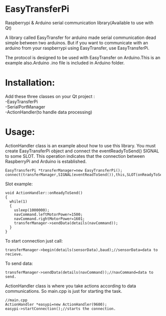 # EasyTransferPi
Raspberrypi &amp; Arduino serial communication library(Available to use with Qt)

A library called EasyTransfer for arduino made serial communication dead simple between two arduinos.
But if you want to communicate with an arduino from your raspberrypi using EasyTransfer, use EasyTransferPi.

The protocol is designed to be used with EasyTransfer on Arduino.This is an example also.Arduino .ino file is included in Arduino folder.

# Installation:
Add these three classes on your Qt project :
<br />-EasyTransferPi
<br />-SerialPortManager
<br />-ActionHandler(to handle data processing)

# Usage:
ActionHandler class is an example about how to use this library.
You must create EasyTransferPi object and connect the eventReadyToSend() SIGNAL to some SLOT.
This operation indicates that the connection between RaspberryPi and Arduino is established.
```
EasyTransferPi *transferManager=new EasyTransferPi();
connect(transferManager,SIGNAL(eventReadToSend()),this,SLOT(onReadyToSend()));
```
Slot example:
```
void ActionHandler::onReadyToSend()
{
  while(1)
  {
    usleep(1000000);
    navCommand.leftMotorPower=1500;
    navCommand.rightMotorPower=1601;
    transferManager->sendData(details(navCommand));
  }
}
```
To start connection just call:
```
transferManager->begin(details(sensorData),baud);//sensorData=data to recieve.
```
To send data:
```
transferManager->sendData(details(navCommand));//navCommand=data to send.
```
ActionHandler class is where you take actions according to data communications.
So main.cpp is just for starting the task.
```
//main.cpp
ActionHandler *easypi=new ActionHandler(9600);
easypi->startConnection();//starts the connection.
```
